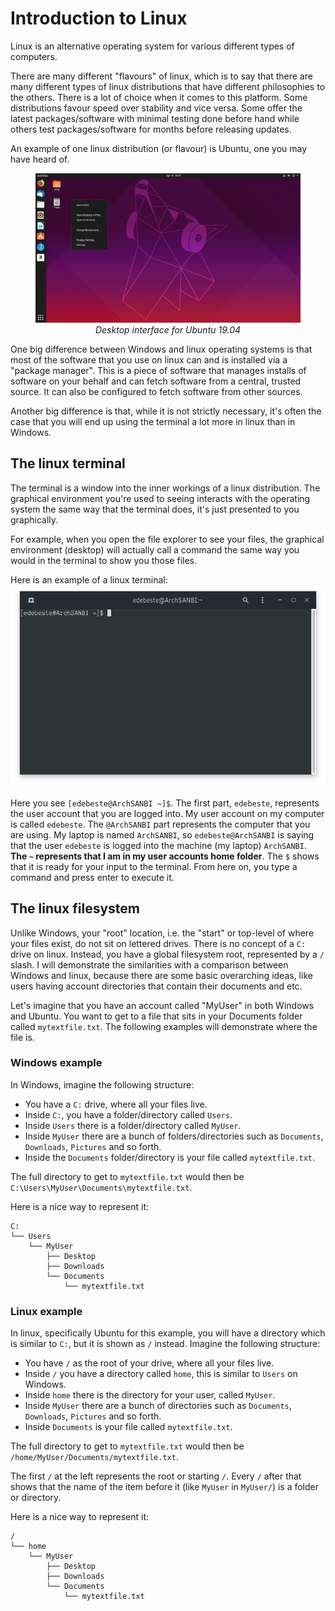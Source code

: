# Introduction to Linux

Linux is an alternative operating system for various different types of computers.

There are many different "flavours" of linux, which is to say that there are many different types of linux distributions that have different philosophies to the others. There is a lot of choice when it comes to this platform. Some distributions favour speed over stability and vice versa. Some offer the latest packages/software with minimal testing done before hand while others test packages/software for months before releasing updates. 

An example of one linux distribution (or flavour) is Ubuntu, one you may have heard of.

<figure>
<img src="./resources/img/ubuntu_desktop.jpg">
<figcaption style="font-style: italic; display: flex; flex-direction: column; align-items: center">Desktop interface for Ubuntu 19.04</figcaption>
</figure>

One big difference between Windows and linux operating systems is that most of the software that you use on linux can and is installed via a "package manager". This is a piece of software that manages installs of software on your behalf and can fetch software from a central, trusted source. It can also be configured to fetch software from other sources.

Another big difference is that, while it is not strictly necessary, it's often the case that you will end up using the terminal a lot more in linux than in Windows.

## The linux terminal

The terminal is a window into the inner workings of a linux distribution. The graphical environment you're used to seeing interacts with the operating system the same way that the terminal does, it's just presented to you graphically. 

For example, when you open the file explorer to see your files, the graphical environment (desktop) will actually call a command the same way you would in the terminal to show you those files.

Here is an example of a linux terminal:
![Gnome terminal](resources/img/linux_terminal.png)

Here you see `[edebeste@ArchSANBI ~]$`. The first part, `edebeste`, represents the user account that you are logged into. My user account on my computer is called `edebeste`. The `@ArchSANBI` part represents the computer that you are using. My laptop is named `ArchSANBI`, so `edebeste@ArchSANBI` is saying that the user `edebeste` is logged into the machine (my laptop) `ArchSANBI`. **The `~` represents that I am in my user accounts home folder**. The `$` shows that it is ready for your input to the terminal. From here on, you type a command and press enter to execute it.

## The linux filesystem

Unlike Windows, your "root" location, i.e. the "start" or top-level of where your files exist, do not sit on lettered drives. There is no concept of a `C:` drive on linux. Instead, you have a global filesystem root, represented by a `/` slash. I will demonstrate the similarities with a comparison between Windows and linux, because there are some basic overarching ideas, like users having account directories that contain their documents and etc.

Let's imagine that you have an account called "MyUser" in both Windows and Ubuntu. You want to get to a file that sits in your Documents folder called `mytextfile.txt`. The following examples will demonstrate where the file is.

### Windows example

In Windows, imagine the following structure:

* You have a `C:` drive, where all your files live.
* Inside `C:`, you have a folder/directory called `Users`.
* Inside `Users` there is a folder/directory called `MyUser`.
* Inside `MyUser` there are a bunch of folders/directories such as `Documents`, `Downloads`, `Pictures` and so forth.
* Inside the `Documents` folder/directory is your file called `mytextfile.txt`.

The full directory to get to `mytextfile.txt` would then be `C:\Users\MyUser\Documents\mytextfile.txt`.

Here is a nice way to represent it:

```
C:
└── Users
    └── MyUser
        ├── Desktop
        ├── Downloads
        └── Documents
            └── mytextfile.txt
```
### Linux example

In linux, specifically Ubuntu for this example, you will have a directory which is similar to `C:`, but it is shown as `/` instead. Imagine the following structure:

* You have `/` as the root of your drive, where all your files live.
* Inside `/` you have a directory called `home`, this is similar to `Users` on Windows.
* Inside `home` there is the directory for your user, called `MyUser`.
* Inside `MyUser` there are a bunch of directories such as `Documents`, `Downloads`, `Pictures` and so forth.
* Inside `Documents` is your file called `mytextfile.txt`.

The full directory to get to `mytextfile.txt` would then be `/home/MyUser/Documents/mytextfile.txt`.

The first `/` at the left represents the root or starting `/`. Every `/` after that shows that the name of the item before it (like `MyUser` in `MyUser/`) is a folder or directory.

Here is a nice way to represent it:

```
/
└── home
    └── MyUser
        ├── Desktop
        ├── Downloads
        └── Documents
            └── mytextfile.txt
```